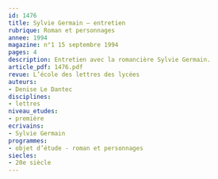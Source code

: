 ```yaml
---
id: 1476
title: Sylvie Germain – entretien
rubrique: Roman et personnages
annee: 1994
magazine: n°1 15 septembre 1994
pages: 4
description: Entretien avec la romancière Sylvie Germain.
article_pdf: 1476.pdf
revue: L’école des lettres des lycées
auteurs:
- Denise Le Dantec
disciplines:
- lettres
niveau_etudes:
- première
ecrivains:
- Sylvie Germain
programmes:
- objet d’étude - roman et personnages
siecles:
- 20e siècle
---
```

